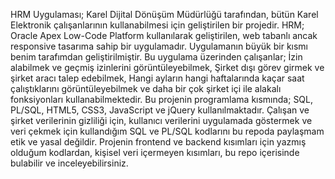 HRM Uygulaması; Karel Dijital Dönüşüm Müdürlüğü tarafından, bütün Karel Elektronik çalışanlarının kullanabilmesi için geliştirilen bir projedir. 
HRM; Oracle Apex Low-Code Platform kullanılarak geliştirilen, web tabanlı ancak responsive tasarıma sahip bir uygulamadır.
Uygulamanın büyük bir kısmı benim tarafımdan geliştirilmiştir.
Bu uygulama üzerinden çalışanlar; İzin alabilmek ve geçmiş izinlerini görüntüleyebilmek, Şirket dışı görev girmek ve şirket aracı talep edebilmek, Hangi ayların hangi haftalarında kaçar saat çalıştıklarını görüntüleyebilmek ve daha bir çok şirket içi ile alakalı fonksiyonları kullanabilmektedir.
Bu projenin programlama kısmında; SQL, PL/SQL, HTML5, CSS3, JavaScript ve jQuery kullanılmaktadır.
Çalışan ve şirket verilerinin gizliliği için, kullanıcı verilerini uygulamada göstermek ve veri çekmek için kullandığım SQL ve PL/SQL kodlarını bu repoda paylaşmam etik ve yasal değildir.
Projenin frontend ve backend kısımları için yazmış olduğum kodlardan, kişisel veri içermeyen kısımları, bu repo içerisinde bulabilir ve inceleyebilirsiniz.

